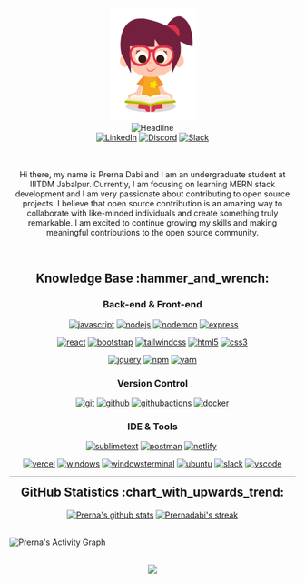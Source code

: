 <div>
    <div align=center>
        <img src="giphy.gif" alt="" height="200">
    </div>
    <div align=center>
        <img src="https://readme-typing-svg.herokuapp.com?color=%23E7B10A&size=32&center=true&vCenter=true&width=600&height=50&lines=Hi+there+I'm+Prerna+%F0%9F%91%8B;Open-Source+Enthusiast;MERN-Stack+Developer;" alt="Headline" />
    </div>
    <div align=center>
        <a href="https://www.linkedin.com/in/prerna-dabi-b19788239/"><img src="https://img.shields.io/badge/LinkedIn-0077B5?style=for-the-badge&logo=linkedin&logoColor=white" alt="LinkedIn" /></a>
        <a href="https://discord.com/users/prernadabi#4688"><img src="https://img.shields.io/badge/Discord-7289DA?style=for-the-badge&logo=discord&logoColor=white" alt="Discord" /></a>
        <a href="https://prernadabi.slack.com"><img src="https://img.shields.io/badge/Slack-4A154B?style=for-the-badge&logo=slack&logoColor=white" alt="Slack" /></a>
    </div>
  <br>
    <div align=center>
        <br>
        <p>
            Hi there, my name is Prerna Dabi and I am an undergraduate student at IIITDM Jabalpur. Currently, I am focusing on learning MERN stack development and I am very passionate about contributing to open source projects. I believe that open source contribution is an amazing way to collaborate with like-minded individuals and create something truly remarkable. I am excited to continue growing my skills and making meaningful contributions to the open source community.
        </p>
    </div>
  <br>
    <div align="center">
<h2>Knowledge Base :hammer_and_wrench:</h2>

<h3>Back-end & Front-end</h3>

<a href="https://mongodb.com" target="_blank"><img src="https://img.shields.io/badge/MongoDB-%23fff.svg?style=for-the-badge&logo=mongodb&logoColor=#F7DF1E" alt=""/></a>
<a href="https://developer.mozilla.org/en-US/docs/Web/JavaScript" target="_blank"><img src="https://img.shields.io/badge/JavaScript-white.svg?style=for-the-badge&logo=javascript&logoColor=#F7DF1E" alt="javascript"/></a>
<a href="https://nodejs.org/en" target="_blank"><img src="https://img.shields.io/badge/node.js-fff?style=for-the-badge&logo=node.js&logoColor=#F7DF1E" alt="nodejs"/></a>
<a href="https://nodejs.org/en" target="_blank"><img src="https://img.shields.io/badge/NODEMON-%23fff.svg?style=for-the-badge&logo=nodemon&logoColor=#F7DF1E" alt="nodemon"/></a>
<a href="https://nodejs.org/en" target="_blank"><img src="https://img.shields.io/badge/express.js-%23fff.svg?style=for-the-badge&logo=express&logoColor=#F7DF1E" alt="express"/></a>
      
<a href="https://nodejs.org/en" target="_blank"><img src="https://img.shields.io/badge/react-%23fff.svg?style=for-the-badge&logo=react&logoColor=#F7DF1E" alt="react"/></a>
<a href="https://getbootstrap.com/" target="_blank"><img src="https://img.shields.io/badge/-Bootstrap-white?logo=bootstrap&logoColor=7952B3&style=for-the-badge" alt="bootstrap"/></a>
<a href="https://tailwindcss.com/" target="_blank"><img src="https://img.shields.io/badge/-tailwind css*-white?logo=tailwindcss&logoColor=06B6D4&style=for-the-badge" alt="tailwindcss"/></a>
<a href="https://html.spec.whatwg.org/multipage/" target="_blank"><img src="https://img.shields.io/badge/-HTML-white?logo=html5&style=for-the-badge" alt="html5"/></a>
<a href="https://www.w3.org/Style/CSS" target="_blank"><img src="https://img.shields.io/badge/-CSS-white?logo=css3&logoColor=1572B6&style=for-the-badge" alt="css3"/></a>
      
<a href="https://jquery.com/" target="_blank"><img src="https://img.shields.io/badge/-jquery-white?logo=jquery&logoColor=0769AD&style=for-the-badge" alt="jquery"/></a>
<a href="https://www.npmjs.com/" target="_blank"><img src="https://img.shields.io/badge/-npm-white?logo=npm&logoColor=CB3837&style=for-the-badge" alt="npm"/></a>
<a href="https://yarnpkg.com/" target="_blank"><img src="https://img.shields.io/badge/-yarn-white?logo=yarn&logoColor=2C8EBB&style=for-the-badge" alt="yarn"/></a>

<h3>Version Control</h3>
<a href="https://git-scm.com/" target="_blank"><img src="https://img.shields.io/badge/-git-white?logo=git&logoColor=F05032&style=for-the-badge" alt="git"/></a>
<a href="https://github.com/" target="_blank"><img src="https://img.shields.io/badge/-github-white?logo=github&logoColor=181717&style=for-the-badge" alt="github"/></a>
<a href="https://github.com/features/actions" target="_blank"><img src="https://img.shields.io/badge/-github_actions*-white?logo=githubactions&logoColor=2088FF&style=for-the-badge" alt="githubactions"/></a>
<a href="https://www.docker.com/" target="_blank"><img src="https://img.shields.io/badge/-docker-white?logo=docker&logoColor=2496ED&style=for-the-badge" alt="docker"/></a>
      
<h3>IDE & Tools</h3>

<a href="https://www.sublimetext.com/" target="_blank"><img src="https://img.shields.io/badge/-sublime_text-white?logo=sublimetext&logoColor=FF9800&style=for-the-badge" alt="sublimetext"/></a>
<a href="https://www.postman.com/" target="_blank"><img src="https://img.shields.io/badge/-postman-white?logo=postman&logoColor=FF6C37&style=for-the-badge" alt="postman"/></a>
<a href="https://nodejs.org/en" target="_blank"><img src="https://img.shields.io/badge/netlify-%23fff.svg?style=for-the-badge&logo=netlify&logoColor=#F7DF1E" alt="netlify"/></a>
<a href="https://nodejs.org/en" target="_blank"><img src="https://img.shields.io/badge/Render-%23fff.svg?style=for-the-badge&logo=render&logoColor=#F7DF1E" alt=""/></a>
      
<a href="https://nodejs.org/en" target="_blank"><img src="https://img.shields.io/badge/vercel-%23fff.svg?style=for-the-badge&logo=vercel&logoColor=#F7DF1E" alt="vercel"/></a>
<a href="https://www.microsoft.com/en-us/windows" target="_blank"><img src="https://img.shields.io/badge/-windows-white?logo=windows&logoColor=0078D6&style=for-the-badge" alt="windows"/></a>
<a href="https://github.com/microsoft/terminal" target="_blank"><img src="https://img.shields.io/badge/-windows_terminal-white?logo=windowsterminal&logoColor=4D4D4D&style=for-the-badge" alt="windowsterminal"/></a>
<a href="https://ubuntu.com/" target="_blank"><img src="https://img.shields.io/badge/-ubuntu-white?logo=ubuntu&logoColor=E95420&style=for-the-badge" alt="ubuntu"/></a>
<a href="https://slack.com/" target="_blank"><img src="https://img.shields.io/badge/-slack-white?logo=slack&logoColor=4A154B&style=for-the-badge" alt="slack"/></a>
<a href="https://nodejs.org/en" target="_blank"><img src="https://img.shields.io/badge/Githubpages-%23fff.svg?style=for-the-badge&logo=GithubPages&logoColor=#F7DF1E" alt="vscode"/></a>
</div>

---

<div align="center">
  
<h2 style="margin: 5px 10px;">GitHub Statistics :chart_with_upwards_trend:</h2> 
<div style="display: flex; align-items: center; justify-content: center;">

[![Prerna's github stats](https://github-readme-stats.vercel.app/api?username=Prernadabi23&theme=dark&show_icons=true)](https://github.com/prernadabi23/github-readme-stats)
<a href="https://github.com/prernadabi23/github-readme-streak-stats">
        <img title="🔥 Get streak stats for your profile at git.io/streak-stats" alt="Prernadabi's streak" src="https://github-readme-streak-stats.herokuapp.com/?user=prernadabi23&theme=black-ice&hide_border=true&stroke=0000&background=black"/>
</a>

</div>
<br>
  
</div>
  
<img alt="Prerna's Activity Graph" src="https://github-readme-activity-graph.cyclic.app/graph/?username=prernadabi23&bg_color=1F222E&color=F8D866&line=F85D7F&point=FFFFFF&hide_border=true" />

<br>
<br>
  
  
<div align="center">

![](https://komarev.com/ghpvc/?username=prernadabi23&style=flat-square)

</div>
